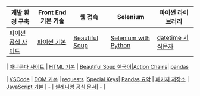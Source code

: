 | 개발 환경 구축 | Front End 기본 기술 | 웹 접속 | Selenium |  파이썬 라이브러리 |
|----------------|---------------------|---------|---------| ---------|
| [파이썬 공식 사이트](https://www.python.org/) | [파이썬 기본](https://www.w3schools.com/python/default.asp)|[Beautiful Soup](https://www.crummy.com/software/BeautifulSoup/bs4/doc/index.html) | [Selenium with Python](https://selenium-python.readthedocs.io/) | [datetime 서식문자](https://docs.python.org/3/library/datetime.html#strftime-and-strptime-format-codes)

| [아니콘다 사이트](https://anaconda.org/) | [HTML 기본](https://www.w3schools.com/html/) | [Beautiful Soup 한국어](https://www.crummy.com/software/BeautifulSoup/bs4/doc.ko/)|[Action Chains](https://selenium-python.readthedocs.io/api.html#module-selenium.webdriver.common.action_chains)| [pandas](https://pandas.pydata.org/pandas-docs/stable/)

| [VSCode](https://code.visualstudio.com/) | [DOM 기본](https://www.w3schools.com/js/js_htmldom.asp) | [requests](https://2.python-requests.org//en/master/) |[Special Keys](https://selenium-python.readthedocs.io/api.html#module-selenium.webdriver.common.keys)| [Pandas 요악](https://github.com/pandas-dev/pandas/blob/master/doc/cheatsheet/Pandas_Cheat_Sheet.pdf)
| [패키지 저장소](https://pypi.org/) | [JavaScript 기본](https://www.w3schools.com/js/default.asp) | - | [셀레니엄 공식 문서](https://www.selenium.dev/documentation/)| - |











